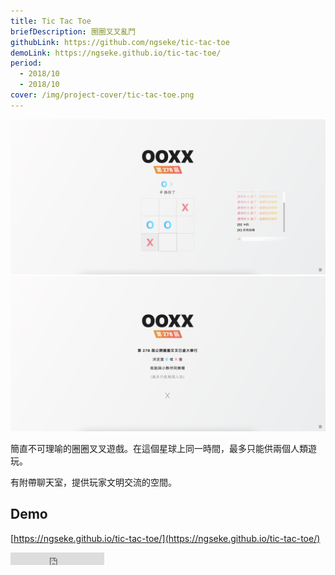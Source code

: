 ```yaml
---
title: Tic Tac Toe
briefDescription: 圈圈叉叉亂鬥
githubLink: https://github.com/ngseke/tic-tac-toe
demoLink: https://ngseke.github.io/tic-tac-toe/
period:
  - 2018/10
  - 2018/10
cover: /img/project-cover/tic-tac-toe.png
---
```



![](../../assets/img/article/tic-tac-toe/1.png)
![](../../assets/img/article/tic-tac-toe/2.png)

簡直不可理喻的圈圈叉叉遊戲。在這個星球上同一時間，最多只能供兩個人類遊玩。

有附帶聊天室，提供玩家文明交流的空間。


## Demo

[https://ngseke.github.io/tic-tac-toe/](https://ngseke.github.io/tic-tac-toe/)

<iframe src="https://ghbtns.com/github-btn.html?user=ngseke&repo=tic-tac-toe&type=star&count=false" frameborder="0" scrolling="0" width="150" height="20"></iframe>
